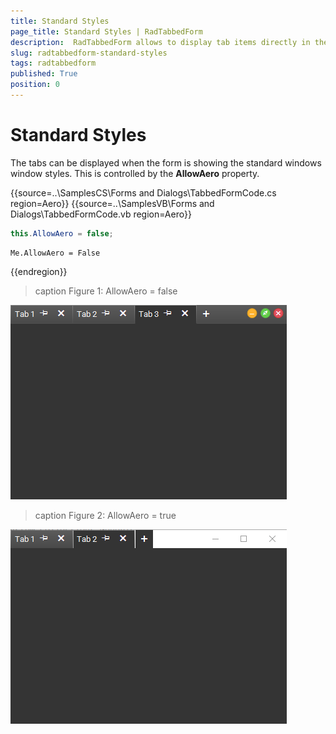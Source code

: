 ```yaml
---
title: Standard Styles
page_title: Standard Styles | RadTabbedForm
description:  RadTabbedForm allows to display tab items directly in the title bar  
slug: radtabbedform-standard-styles
tags: radtabbedform
published: True
position: 0
---
```


# Standard Styles

The tabs can be displayed when the form is showing the standard windows window styles. This is controlled by the __AllowAero__ property. 


{{source=..\SamplesCS\Forms and Dialogs\TabbedFormCode.cs region=Aero}} 
{{source=..\SamplesVB\Forms and Dialogs\TabbedFormCode.vb region=Aero}}
````C#
this.AllowAero = false;

````
````VB.NET
Me.AllowAero = False

```` 

{{endregion}} 


>caption Figure 1: AllowAero = false

![radtabbedform-standard-styles001](images/radtabbedform-standard-styles001.png)

>caption Figure 2: AllowAero = true

![radtabbedform-standard-styles002](images/radtabbedform-standard-styles002.png)
